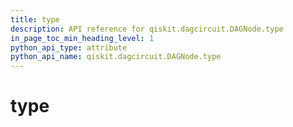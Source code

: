 ```yaml
---
title: type
description: API reference for qiskit.dagcircuit.DAGNode.type
in_page_toc_min_heading_level: 1
python_api_type: attribute
python_api_name: qiskit.dagcircuit.DAGNode.type
---
```


# type

